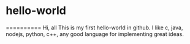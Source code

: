 # hello-world
==========
Hi, all
This is my first hello-world in github.
I like c, java, nodejs, python, c++, any good language for implementing great ideas.
